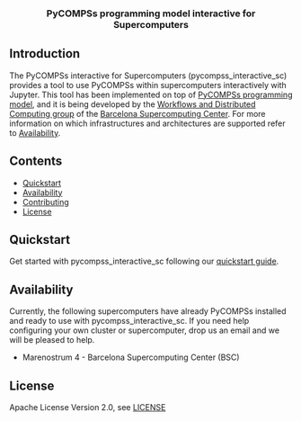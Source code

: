 
<h3 align="center">PyCOMPSs programming model interactive for Supercomputers</h3>

## Introduction

The PyCOMPSs interactive for Supercomputers (pycompss_interactive_sc) provides a tool to use PyCOMPSs within supercomputers interactively with Jupyter.
This tool has been implemented on top of [PyCOMPSs programming model](http://compss.bsc.es), and it is being developed by the [Workflows and Distributed Computing group](https://github.com/bsc-wdc) of the [Barcelona Supercomputing Center](https://www.bsc.es/). For more information on which infrastructures and architectures are supported refer to [Availability](#availability).

## Contents

- [Quickstart](#quickstart)
- [Availability](#availability)
- [Contributing](#contributing)
- [License](#license)

## Quickstart

Get started with pycompss_interactive_sc following our [quickstart guide](QUICKSTART.md).

## Availability

Currently, the following supercomputers have already PyCOMPSs installed and ready to use with pycompss_interactive_sc. If you need help configuring your own cluster or supercomputer, drop us an email and we will be pleased to help.

- Marenostrum 4 - Barcelona Supercomputing Center (BSC)

## License

Apache License Version 2.0, see [LICENSE](LICENSE)
